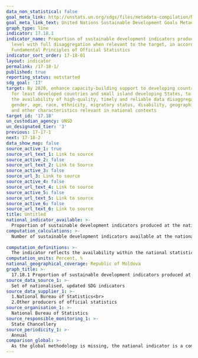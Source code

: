 ```yaml
---
data_non_statistical: false
goal_meta_link: http://unstats.un.org/sdgs/files/metadata-compilation/Metadata-Goal-17.pdf
goal_meta_link_text: United Nations Sustainable Development Goals Metadata (pdf 468kB)
graph_type: line
indicator: 17.18.1
indicator_name: Proportion of sustainable development indicators produced at the national
  level with full disaggregation when relevant to the target, in accordance with the
  Fundamental Principles of Official Statistics
indicator_sort_order: 17-18-01
layout: indicator
permalink: /17-18-1/
published: true
reporting_status: notstarted
sdg_goal: '17'
target: By 2020, enhance capacity-building support to developing countries, including
  for least developed countries and small island developing States, to increase significantly
  the availability of high-quality, timely and reliable data disaggregated by income,
  gender, age, race, ethnicity, migratory status, disability, geographic location
  and other characteristics relevant in national contexts
target_id: '17.18'
un_custodian_agency: UNSD
un_designated_tier: '3'
previous: 17-17-1
next: 17-18-2
data_show_map: false
source_active_1: true
source_url_text_1: Link to source
source_active_2: false
source_url_text_2: Link to Source
source_active_3: false
source_url_3: Link to source
source_active_4: false
source_url_text_4: Link to source
source_active_5: false
source_url_text_5: Link to source
source_active_6: false
source_url_text_6: Link to source
title: Untitled
national_indicator_available: >-
  Proportion of sustainable development indicators produced at the national level with full disaggregation when relevant to the target, in accordance with the Fundamental Principles of Official Statistics
computation_calculations: >-
  Number of sustainable development indicators available at the national level, according to relevant disaggregation and Fundamental Principles of Official Statistics, out of the total number of the Sustainable Development Global Indicators.<br> 
  
computation_definitions: >-
  The indicator reflects the availability within the national statistical system of diversified data for monitoring and evaluating the progress of sustainable development and ensuring the international comparability of the country.
computation_units: Percent, %
national_geographical_coverage: Republic of Moldova
graph_title: >-
  17.18.1 Proportion of sustainable development indicators produced at the national level with full disaggregation when relevant to the target, in accordance with the Fundamental Principles of Official Statistics
source_data_source_1: >-
  Set of nationalised, updated SDG indicators 
source_data_supplier_1: >-
  1.National Bureau of Statistics<br> 
  2.Other producers of official statistics
source_organisation_1: >-
  National Bureau of Statistics
source_responsible_monitoring_1: >-
  State Chancellery
source_periodicity_1: >-
  Annual
comparison_global: >-
  As the global methodology is missing, the national indicator is a complementary one meant to meet the established global target 
---
```

